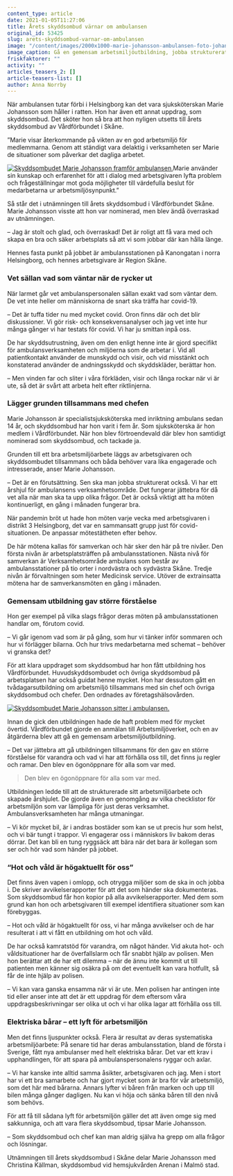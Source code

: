 ```yaml
---
content_type: article
date: 2021-01-05T11:27:06
title: Årets skyddsombud värnar om ambulansen
original_id: 53425
slug: arets-skyddsombud-varnar-om-ambulansen
image: "/content/images/2000x1000-marie-johansson-ambulansen-foto-johan-nilsson-tt-1.jpg"
image_caption: Gå en gemensam arbetsmiljöutbildning, jobba strukturerat med stöd av årshjul och gör täta risk- och konsekvensanalyser, tipsar Marie Johansson. Hon är årets skyddsombud i Vårdförbundet Skåne.
friskfaktorer: ""
activity: ""
articles_teasers_2: []
article-teasers-list: []
author: Anna Norrby
---
```


När ambulansen tutar förbi i Helsingborg kan det vara sjuksköterskan Marie Johansson som håller i ratten. Hon har även ett annat uppdrag, som skyddsombud. Det sköter hon så bra att hon nyligen utsetts till årets skyddsombud av Vårdförbundet i Skåne.

”Marie visar återkommande på vikten av en god arbetsmiljö för medlemmarna. Genom att ständigt vara delaktig i verksamheten ser Marie de situationer som påverkar det dagliga arbetet.

[![Skyddsombudet Marie Johansson framför ambulansen.](https://www.suntarbetsliv.se/wp-content/uploads/2021/01/200x220-marie-johansson-ambulansen-foto-johan-nilsson-tt-1.jpg)](https://www.suntarbetsliv.se/wp-content/uploads/2021/01/200x220-marie-johansson-ambulansen-foto-johan-nilsson-tt-1.jpg)Marie använder sin kunskap och erfarenhet för att i dialog med arbetsgivaren lyfta problem och frågeställningar mot goda möjligheter till värdefulla beslut för medarbetarna ur arbetsmiljösynpunkt.”

Så står det i utnämningen till årets skyddsombud i Vårdförbundet Skåne. Marie Johansson visste att hon var nominerad, men blev ändå överraskad av utnämningen.

– Jag är stolt och glad, och överraskad! Det är roligt att få vara med och skapa en bra och säker arbetsplats så att vi som jobbar där kan hålla länge.

Hennes fasta punkt på jobbet är ambulansstationen på Kanongatan i norra Helsingborg, och hennes arbetsgivare är Region Skåne.

### Vet sällan vad som väntar när de rycker ut

När larmet går vet ambulanspersonalen sällan exakt vad som väntar dem. De vet inte heller om människorna de snart ska träffa har covid-19.

– Det är tuffa tider nu med mycket covid. Oron finns där och det blir diskussioner. Vi gör risk- och konsekvensanalyser och jag vet inte hur många gånger vi har testats för covid. Vi har ju smittan inpå oss.

De har skyddsutrustning, även om den enligt henne inte är gjord specifikt för ambulansverksamheten och miljöerna som de arbetar i. Vid all patientkontakt använder de munskydd och visir, och vid misstänkt och konstaterad använder de andningsskydd och skyddskläder, berättar hon.

– Men vinden far och sliter i våra förkläden, visir och långa rockar när vi är ute, så det är svårt att arbeta helt efter riktlinjerna.

### Lägger grunden tillsammans med chefen

Marie Johansson är specialistsjuksköterska med inriktning ambulans sedan 14 år, och skyddsombud har hon varit i fem år. Som sjuksköterska är hon medlem i Vårdförbundet. När hon blev förtroendevald där blev hon samtidigt nominerad som skyddsombud, och tackade ja.

Grunden till ett bra arbetsmiljöarbete läggs av arbetsgivaren och skyddsombudet tillsammans och båda behöver vara lika engagerade och intresserade, anser Marie Johansson.

– Det är en förutsättning. Sen ska man jobba strukturerat också. Vi har ett årshjul för ambulansens verksamhetsområde. Det fungerar jättebra för då vet alla när man ska ta upp olika frågor. Det är också viktigt att ha möten kontinuerligt, en gång i månaden fungerar bra.

När pandemin bröt ut hade hon möten varje vecka med arbetsgivaren i distrikt 3 Helsingborg, det var en sammansatt grupp just för covid-situationen. De anpassar mötestätheten efter behov.

De här mötena kallas för samverkan och här sker den här på tre nivåer. Den första nivån är arbetsplatsträffen på ambulansstationen. Nästa nivå för samverkan är Verksamhetsområde ambulans som består av ambulansstationer på tio orter i nordvästra och sydvästra Skåne. Tredje nivån är förvaltningen som heter Medicinsk service. Utöver de extrainsatta mötena har de samverkansmöten en gång i månaden.

### Gemensam utbildning gav större förståelse

Hon ger exempel på vilka slags frågor deras möten på ambulansstationen handlar om, förutom covid.

– Vi går igenom vad som är på gång, som hur vi tänker inför sommaren och hur vi förlägger bilarna. Och hur trivs medarbetarna med schemat – behöver vi granska det?

För att klara uppdraget som skyddsombud har hon fått utbildning hos Vårdförbundet. Huvudskyddsombudet och övriga skyddsombud på arbetsplatsen har också guidat henne mycket. Hon har dessutom gått en tvådagarsutbildning om arbetsmiljö tillsammans med sin chef och övriga skyddsombud och chefer. Den ordnades av företagshälsovården.

[![Skyddsombudet Marie Johansson sitter i ambulansen.](https://www.suntarbetsliv.se/wp-content/uploads/2021/01/750x400-marie-johansson-ambulansen-foto-johan-nilsson-tt-1.jpg)](https://www.suntarbetsliv.se/wp-content/uploads/2021/01/750x400-marie-johansson-ambulansen-foto-johan-nilsson-tt-1.jpg)

Innan de gick den utbildningen hade de haft problem med för mycket övertid. Vårdförbundet gjorde en anmälan till Arbetsmiljöverket, och en av åtgärderna blev att gå en gemensam arbetsmiljöutbildning.

– Det var jättebra att gå utbildningen tillsammans för den gav en större förståelse för varandra och vad vi har att förhålla oss till, det finns ju regler och ramar. Den blev en ögonöppnare för alla som var med.

> Den blev en ögonöppnare för alla som var med.

Utbildningen ledde till att de strukturerade sitt arbetsmiljöarbete och skapade årshjulet. De gjorde även en genomgång av vilka checklistor för arbetsmiljön som var lämpliga för just deras verksamhet.  
Ambulansverksamheten har många utmaningar.

– Vi kör mycket bil, är i andras bostäder som kan se ut precis hur som helst, och vi bär tungt i trappor. Vi engagerar oss i människors liv bakom deras dörrar. Det kan bli en tung ryggsäck att bära när det bara är kollegan som ser och hör vad som händer på jobbet.

### “Hot och våld är högaktuellt för oss”

Det finns även vapen i omlopp, och otrygga miljöer som de ska in och jobba i. De skriver avvikelserapporter för att det som händer ska dokumenteras. Som skyddsombud får hon kopior på alla avvikelserapporter. Med dem som grund kan hon och arbetsgivaren till exempel identifiera situationer som kan förebyggas.

– Hot och våld är högaktuellt för oss, vi har många avvikelser och de har resulterat i att vi fått en utbildning om hot och våld.

De har också kamratstöd för varandra, om något händer. Vid akuta hot- och våldsituationer har de överfallslarm och får snabbt hjälp av polisen. Men hon berättar att de har ett dilemma – när de ännu inte kommit ut till patienten men känner sig osäkra på om det eventuellt kan vara hotfullt, så får de inte hjälp av polisen.

– Vi kan vara ganska ensamma när vi är ute. Men polisen har antingen inte tid eller anser inte att det är ett uppdrag för dem eftersom våra uppdragsbeskrivningar ser olika ut och vi har olika lagar att förhålla oss till.

### Elektriska bårar – ett lyft för arbetsmiljön

Men det finns ljuspunkter också. Flera är resultat av deras systematiska arbetsmiljöarbete: På senare tid har deras ambulansstation, bland de första i Sverige, fått nya ambulanser med helt elektriska bårar. Det var ett krav i upphandlingen, för att spara på ambulanspersonalens ryggar och axlar.

– Vi har kanske inte alltid samma åsikter, arbetsgivaren och jag. Men i stort har vi ett bra samarbete och har gjort mycket som är bra för vår arbetsmiljö, som det här med bårarna. Annars lyfter vi båren från marken och upp till bilen många gånger dagligen. Nu kan vi höja och sänka båren till den nivå som behövs.

För att få till sådana lyft för arbetsmiljön gäller det att även omge sig med sakkunniga, och att vara flera skyddsombud, tipsar Marie Johansson.

– Som skyddsombud och chef kan man aldrig själva ha grepp om alla frågor och lösningar.

Utnämningen till årets skyddsombud i Skåne delar Marie Johansson med Christina Källman, skyddsombud vid hemsjukvården Arenan i Malmö stad.
